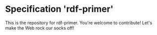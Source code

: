 
# Specification 'rdf-primer'

This is the repository for rdf-primer. You're welcome to contribute! Let's make the Web rock our socks
off!
